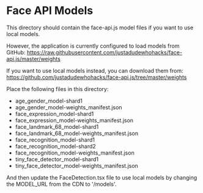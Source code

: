 
# Face API Models

This directory should contain the face-api.js model files if you want to use local models.

However, the application is currently configured to load models from GitHub:
https://raw.githubusercontent.com/justadudewhohacks/face-api.js/master/weights

If you want to use local models instead, you can download them from:
https://github.com/justadudewhohacks/face-api.js/tree/master/weights

Place the following files in this directory:
- age_gender_model-shard1
- age_gender_model-weights_manifest.json
- face_expression_model-shard1
- face_expression_model-weights_manifest.json
- face_landmark_68_model-shard1
- face_landmark_68_model-weights_manifest.json
- face_recognition_model-shard1
- face_recognition_model-shard2
- face_recognition_model-weights_manifest.json
- tiny_face_detector_model-shard1
- tiny_face_detector_model-weights_manifest.json

And then update the FaceDetection.tsx file to use local models by changing the MODEL_URL from the CDN to '/models'.
